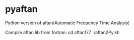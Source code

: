 # pyaftan
Python version of aftan(Automatic Frequency Time Analysis)

Compile aftan lib from fortran:
cd aftanf77
./aftan2Py.sh
